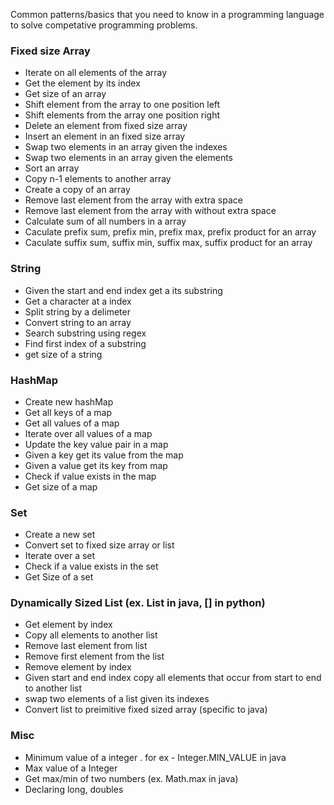 Common patterns/basics that you need to know in a programming language to solve competative programming problems.

### Fixed size Array
- Iterate on all elements of the array
- Get the element by its index 
- Get size of an array
- Shift element from the array to one position left
- Shift elements from the array one position right
- Delete an element from fixed size array
- Insert an element in an fixed size array
- Swap two elements in an array given the indexes
- Swap two elements in an array given the elements
- Sort an array
- Copy n-1 elements to another array
- Create a copy of an array
- Remove last element from the array with extra space
- Remove last element from the array with without extra space
- Calculate sum of all numbers in a array
- Caculate prefix sum, prefix min, prefix max, prefix product for an array
- Caculate suffix sum, suffix min, suffix max, suffix product for an array

### String
- Given the start and end index get a its substring
- Get a character at a index
- Split string by a delimeter
- Convert string to an array
- Search substring using regex
- Find first index of a substring
- get size of a string

### HashMap
- Create new hashMap
- Get all keys of a map
- Get all values of a map
- Iterate over all values of a map
- Update the key value pair in a map
- Given a key get its value from the map
- Given a value get its key from map
- Check if value exists in the map
- Get size of a map

### Set
- Create a new set
- Convert set to fixed size array or list
- Iterate over a set
- Check if a value exists in the set
- Get Size of a set

### Dynamically Sized List (ex. List in java, [] in python)
- Get element by index
- Copy all elements to another list
- Remove last element from list
- Remove first element from the list
- Remove element by index
- Given start and end index copy all elements that occur from start to end to another list
- swap two elements of a list given its indexes
- Convert list to preimitive fixed sized array (specific to java)

### Misc
- Minimum value of a integer . for ex - Integer.MIN_VALUE in java
- Max value of a Integer
- Get max/min of two numbers (ex. Math.max in java)
- Declaring long, doubles
